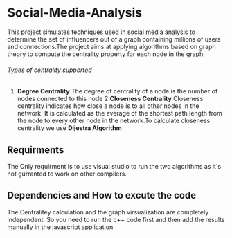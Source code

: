 # Social-Media-Analysis
This project simulates techniques  used in social media analysis to determine the set of influencers out of a
graph containing millions of users and connections.The project aims at applying algorithms based on graph theory to compute the centrality
property for each node in the graph.

###### Types of centrality supported
1. **Degree Centrality**
The degree of centrality of a node is the number of nodes connected to this node
2.**Closeness Centrality**
Closeness centrality indicates how close a node is to all other nodes in the network. It is
calculated as the average of the shortest path length from the node to every other node in
the network.To calculate closeness centrality we use **Dijestra Algorithm**


## Requirments
The Only requirment is to use visual studio to run the two algorithms as it's not gurranted to work on other compilers.


## Dependencies and How to excute the code
The Centralitey calculation and the graph virsualization are completely independent.
So you need to run the c++ code first and then add the results manually in the javascript application  
